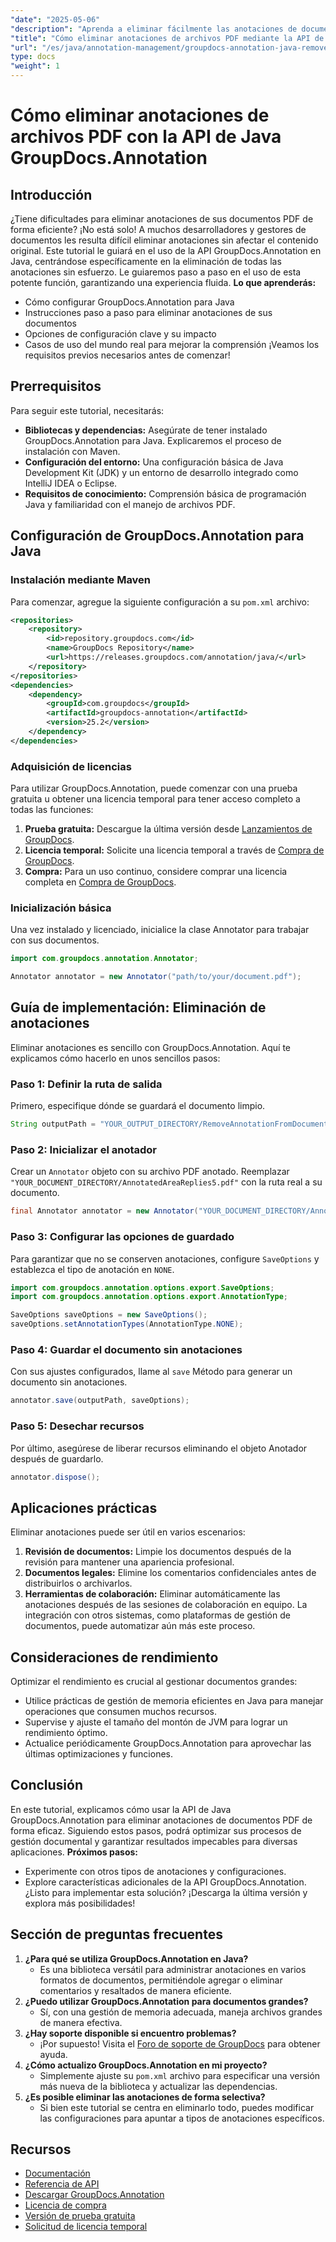 ```yaml
---
"date": "2025-05-06"
"description": "Aprenda a eliminar fácilmente las anotaciones de documentos PDF con la API GroupDocs.Annotation en Java. Siga nuestra guía paso a paso para una gestión eficiente de documentos."
"title": "Cómo eliminar anotaciones de archivos PDF mediante la API de Java GroupDocs.Annotation"
"url": "/es/java/annotation-management/groupdocs-annotation-java-remove-pdf-annotations/"
type: docs
"weight": 1
---
```


# Cómo eliminar anotaciones de archivos PDF con la API de Java GroupDocs.Annotation
## Introducción
¿Tiene dificultades para eliminar anotaciones de sus documentos PDF de forma eficiente? ¡No está solo! A muchos desarrolladores y gestores de documentos les resulta difícil eliminar anotaciones sin afectar el contenido original. Este tutorial le guiará en el uso de la API GroupDocs.Annotation en Java, centrándose específicamente en la eliminación de todas las anotaciones sin esfuerzo. Le guiaremos paso a paso en el uso de esta potente función, garantizando una experiencia fluida.
**Lo que aprenderás:**
- Cómo configurar GroupDocs.Annotation para Java
- Instrucciones paso a paso para eliminar anotaciones de sus documentos
- Opciones de configuración clave y su impacto
- Casos de uso del mundo real para mejorar la comprensión
¡Veamos los requisitos previos necesarios antes de comenzar!
## Prerrequisitos
Para seguir este tutorial, necesitarás:
- **Bibliotecas y dependencias:** Asegúrate de tener instalado GroupDocs.Annotation para Java. Explicaremos el proceso de instalación con Maven.
- **Configuración del entorno:** Una configuración básica de Java Development Kit (JDK) y un entorno de desarrollo integrado como IntelliJ IDEA o Eclipse.
- **Requisitos de conocimiento:** Comprensión básica de programación Java y familiaridad con el manejo de archivos PDF.
## Configuración de GroupDocs.Annotation para Java
### Instalación mediante Maven
Para comenzar, agregue la siguiente configuración a su `pom.xml` archivo:
```xml
<repositories>
    <repository>
        <id>repository.groupdocs.com</id>
        <name>GroupDocs Repository</name>
        <url>https://releases.groupdocs.com/annotation/java/</url>
    </repository>
</repositories>
<dependencies>
    <dependency>
        <groupId>com.groupdocs</groupId>
        <artifactId>groupdocs-annotation</artifactId>
        <version>25.2</version>
    </dependency>
</dependencies>
```
### Adquisición de licencias
Para utilizar GroupDocs.Annotation, puede comenzar con una prueba gratuita u obtener una licencia temporal para tener acceso completo a todas las funciones:
1. **Prueba gratuita:** Descargue la última versión desde [Lanzamientos de GroupDocs](https://releases.groupdocs.com/annotation/java/).
2. **Licencia temporal:** Solicite una licencia temporal a través de [Compra de GroupDocs](https://purchase.groupdocs.com/temporary-license/).
3. **Compra:** Para un uso continuo, considere comprar una licencia completa en [Compra de GroupDocs](https://purchase.groupdocs.com/buy).
### Inicialización básica
Una vez instalado y licenciado, inicialice la clase Annotator para trabajar con sus documentos.
```java
import com.groupdocs.annotation.Annotator;

Annotator annotator = new Annotator("path/to/your/document.pdf");
```
## Guía de implementación: Eliminación de anotaciones
Eliminar anotaciones es sencillo con GroupDocs.Annotation. Aquí te explicamos cómo hacerlo en unos sencillos pasos:
### Paso 1: Definir la ruta de salida
Primero, especifique dónde se guardará el documento limpio.
```java
String outputPath = "YOUR_OUTPUT_DIRECTORY/RemoveAnnotationFromDocument.pdf"; // Actualiza tu ruta
```
### Paso 2: Inicializar el anotador
Crear un `Annotator` objeto con su archivo PDF anotado. Reemplazar `"YOUR_DOCUMENT_DIRECTORY/AnnotatedAreaReplies5.pdf"` con la ruta real a su documento.
```java
final Annotator annotator = new Annotator("YOUR_DOCUMENT_DIRECTORY/AnnotatedAreaReplies5.pdf");
```
### Paso 3: Configurar las opciones de guardado
Para garantizar que no se conserven anotaciones, configure `SaveOptions` y establezca el tipo de anotación en `NONE`.
```java
import com.groupdocs.annotation.options.export.SaveOptions;
import com.groupdocs.annotation.options.export.AnnotationType;

SaveOptions saveOptions = new SaveOptions();
saveOptions.setAnnotationTypes(AnnotationType.NONE);
```
### Paso 4: Guardar el documento sin anotaciones
Con sus ajustes configurados, llame al `save` Método para generar un documento sin anotaciones.
```java
annotator.save(outputPath, saveOptions);
```
### Paso 5: Desechar recursos
Por último, asegúrese de liberar recursos eliminando el objeto Anotador después de guardarlo.
```java
annotator.dispose();
```
## Aplicaciones prácticas
Eliminar anotaciones puede ser útil en varios escenarios:
1. **Revisión de documentos:** Limpie los documentos después de la revisión para mantener una apariencia profesional.
2. **Documentos legales:** Elimine los comentarios confidenciales antes de distribuirlos o archivarlos.
3. **Herramientas de colaboración:** Eliminar automáticamente las anotaciones después de las sesiones de colaboración en equipo.
La integración con otros sistemas, como plataformas de gestión de documentos, puede automatizar aún más este proceso.
## Consideraciones de rendimiento
Optimizar el rendimiento es crucial al gestionar documentos grandes:
- Utilice prácticas de gestión de memoria eficientes en Java para manejar operaciones que consumen muchos recursos.
- Supervise y ajuste el tamaño del montón de JVM para lograr un rendimiento óptimo.
- Actualice periódicamente GroupDocs.Annotation para aprovechar las últimas optimizaciones y funciones.
## Conclusión
En este tutorial, explicamos cómo usar la API de Java GroupDocs.Annotation para eliminar anotaciones de documentos PDF de forma eficaz. Siguiendo estos pasos, podrá optimizar sus procesos de gestión documental y garantizar resultados impecables para diversas aplicaciones.
**Próximos pasos:**
- Experimente con otros tipos de anotaciones y configuraciones.
- Explore características adicionales de la API GroupDocs.Annotation.
¿Listo para implementar esta solución? ¡Descarga la última versión y explora más posibilidades!
## Sección de preguntas frecuentes
1. **¿Para qué se utiliza GroupDocs.Annotation en Java?**
   - Es una biblioteca versátil para administrar anotaciones en varios formatos de documentos, permitiéndole agregar o eliminar comentarios y resaltados de manera eficiente.
2. **¿Puedo utilizar GroupDocs.Annotation para documentos grandes?**
   - Sí, con una gestión de memoria adecuada, maneja archivos grandes de manera efectiva.
3. **¿Hay soporte disponible si encuentro problemas?**
   - ¡Por supuesto! Visita el [Foro de soporte de GroupDocs](https://forum.groupdocs.com/c/annotation/) para obtener ayuda.
4. **¿Cómo actualizo GroupDocs.Annotation en mi proyecto?**
   - Simplemente ajuste su `pom.xml` archivo para especificar una versión más nueva de la biblioteca y actualizar las dependencias.
5. **¿Es posible eliminar las anotaciones de forma selectiva?**
   - Si bien este tutorial se centra en eliminarlo todo, puedes modificar las configuraciones para apuntar a tipos de anotaciones específicos.
## Recursos
- [Documentación](https://docs.groupdocs.com/annotation/java/)
- [Referencia de API](https://reference.groupdocs.com/annotation/java/)
- [Descargar GroupDocs.Annotation](https://releases.groupdocs.com/annotation/java/)
- [Licencia de compra](https://purchase.groupdocs.com/buy)
- [Versión de prueba gratuita](https://releases.groupdocs.com/annotation/java/)
- [Solicitud de licencia temporal](https://purchase.groupdocs.com/temporary-license/)